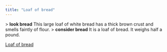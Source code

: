 ```yaml
---
title: "Loaf of bread"
---
```


\> **look bread**
This large loaf of white bread has a thick brown crust and smells
faintly of
flour.
\> **consider bread**
It is a loaf of bread.
It weighs half a pound.

[Loaf of bread](Category:_Consumables "wikilink")